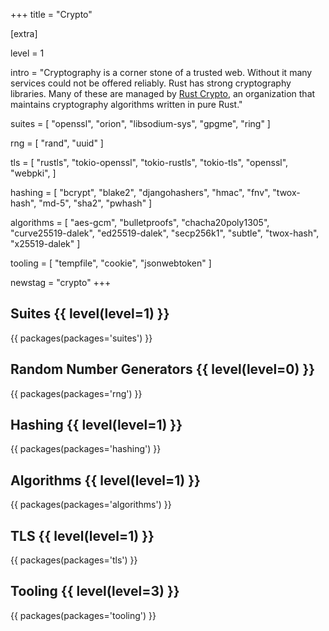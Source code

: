 +++
title = "Crypto"

[extra]

level = 1

intro = "Cryptography is a corner stone of a trusted web. Without it many services could not be offered  reliably. Rust has strong cryptography libraries. Many of these are managed by [Rust Crypto](https://github.com/RustCrypto), an organization that maintains cryptography algorithms written in pure Rust."

suites = [
  "openssl",
  "orion",
  "libsodium-sys",
  "gpgme",
  "ring"
]

rng = [
  "rand",
  "uuid"
]

tls = [
  "rustls",
  "tokio-openssl",
  "tokio-rustls",
  "tokio-tls",
  "openssl",
  "webpki",
]

hashing = [
  "bcrypt",
  "blake2",
  "djangohashers",
  "hmac",
  "fnv",
  "twox-hash",
  "md-5",
  "sha2",
  "pwhash"
]

algorithms = [
  "aes-gcm",
  "bulletproofs",
  "chacha20poly1305",
  "curve25519-dalek",
  "ed25519-dalek",
  "secp256k1",
  "subtle",
  "twox-hash",
  "x25519-dalek"
]

tooling = [
  "tempfile",
  "cookie",
  "jsonwebtoken"
]

newstag = "crypto"
+++

<div>

<h2>Suites {{ level(level=1) }}</h2>

{{ packages(packages='suites') }}

<h2>Random Number Generators  {{ level(level=0) }}</h2>

{{ packages(packages='rng') }}

<h2>Hashing  {{ level(level=1) }}</h2>

{{ packages(packages='hashing') }}

<h2>Algorithms  {{ level(level=1) }}</h2>

{{ packages(packages='algorithms') }}

<h2>TLS  {{ level(level=1) }}</h2>

{{ packages(packages='tls') }}

<h2>Tooling  {{ level(level=3) }}</h2>

{{ packages(packages='tooling') }}
</div>
